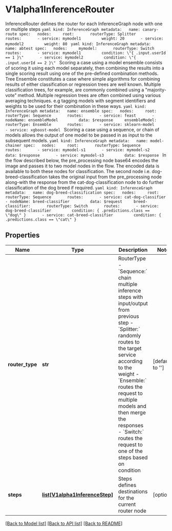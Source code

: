 # V1alpha1InferenceRouter

InferenceRouter defines the router for each InferenceGraph node with one or multiple steps  ```yaml kind: InferenceGraph metadata:   name: canary-route spec:   nodes:     root:       routerType: Splitter       routes:       - service: mymodel1         weight: 20       - service: mymodel2         weight: 80 ```  ```yaml kind: InferenceGraph metadata:   name: abtest spec:   nodes:     mymodel:       routerType: Switch       routes:       - service: mymodel1         condition: \"{ .input.userId == 1 }\"       - service: mymodel2         condition: \"{ .input.userId == 2 }\" ```  Scoring a case using a model ensemble consists of scoring it using each model separately, then combining the results into a single scoring result using one of the pre-defined combination methods.  Tree Ensemble constitutes a case where simple algorithms for combining results of either classification or regression trees are well known. Multiple classification trees, for example, are commonly combined using a \"majority-vote\" method. Multiple regression trees are often combined using various averaging techniques. e.g tagging models with segment identifiers and weights to be used for their combination in these ways. ```yaml kind: InferenceGraph metadata:   name: ensemble spec:   nodes:     root:       routerType: Sequence       routes:       - service: feast       - nodeName: ensembleModel         data: $response     ensembleModel:       routerType: Ensemble       routes:       - service: sklearn-model       - service: xgboost-model ```  Scoring a case using a sequence, or chain of models allows the output of one model to be passed in as input to the subsequent models. ```yaml kind: InferenceGraph metadata:   name: model-chainer spec:   nodes:     root:       routerType: Sequence       routes:       - service: mymodel-s1       - service: mymodel-s2         data: $response       - service: mymodel-s3         data: $response ```  In the flow described below, the pre_processing node base64 encodes the image and passes it to two model nodes in the flow. The encoded data is available to both these nodes for classification. The second node i.e. dog-breed-classification takes the original input from the pre_processing node along-with the response from the cat-dog-classification node to do further classification of the dog breed if required. ```yaml kind: InferenceGraph metadata:   name: dog-breed-classification spec:   nodes:     root:       routerType: Sequence       routes:       - service: cat-dog-classifier       - nodeName: breed-classifier         data: $request     breed-classifier:       routerType: Switch       routes:       - service: dog-breed-classifier         condition: { .predictions.class == \"dog\" }       - service: cat-breed-classifier         condition: { .predictions.class == \"cat\" } ```
## Properties
Name | Type | Description | Notes
------------ | ------------- | ------------- | -------------
**router_type** | **str** | RouterType  - &#x60;Sequence:&#x60; chain multiple inference steps with input/output from previous step  - &#x60;Splitter:&#x60; randomly routes to the target service according to the weight  - &#x60;Ensemble:&#x60; routes the request to multiple models and then merge the responses  - &#x60;Switch:&#x60; routes the request to one of the steps based on condition | [default to '']
**steps** | [**list[V1alpha1InferenceStep]**](V1alpha1InferenceStep.md) | Steps defines destinations for the current router node | [optional] 

[[Back to Model list]](../README.md#documentation-for-models) [[Back to API list]](../README.md#documentation-for-api-endpoints) [[Back to README]](../README.md)


